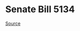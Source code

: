 # Senate Bill 5134

[Source](http://lawfilesext.leg.wa.gov/biennium/2023-24/Pdf/Bills/Senate%20Bills/5134.pdf)